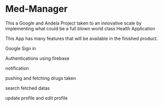 # Med-Manager
This a Google and Andela Project taken to an innovative scale by implementing what could be a full blown world class Health Application 

This App has many features that will be available in the finished product.

Google Sign in 

Authentications using firebase

notification

pushing and fetching drugs taken

search fetched datas

update profile and edit profile


